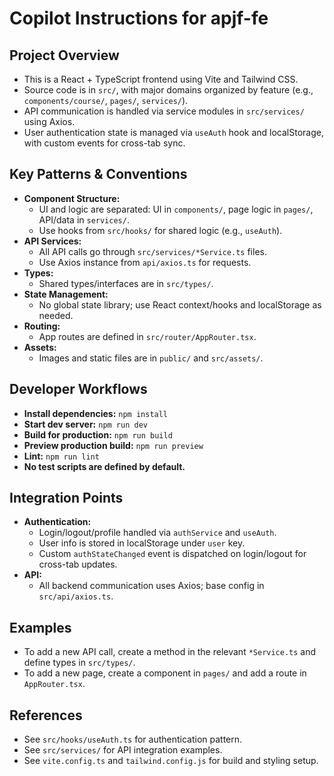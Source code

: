 # Copilot Instructions for apjf-fe

## Project Overview
- This is a React + TypeScript frontend using Vite and Tailwind CSS.
- Source code is in `src/`, with major domains organized by feature (e.g., `components/course/`, `pages/`, `services/`).
- API communication is handled via service modules in `src/services/` using Axios.
- User authentication state is managed via `useAuth` hook and localStorage, with custom events for cross-tab sync.

## Key Patterns & Conventions
- **Component Structure:**
  - UI and logic are separated: UI in `components/`, page logic in `pages/`, API/data in `services/`.
  - Use hooks from `src/hooks/` for shared logic (e.g., `useAuth`).
- **API Services:**
  - All API calls go through `src/services/*Service.ts` files.
  - Use Axios instance from `api/axios.ts` for requests.
- **Types:**
  - Shared types/interfaces are in `src/types/`.
- **State Management:**
  - No global state library; use React context/hooks and localStorage as needed.
- **Routing:**
  - App routes are defined in `src/router/AppRouter.tsx`.
- **Assets:**
  - Images and static files are in `public/` and `src/assets/`.

## Developer Workflows
- **Install dependencies:** `npm install`
- **Start dev server:** `npm run dev`
- **Build for production:** `npm run build`
- **Preview production build:** `npm run preview`
- **Lint:** `npm run lint`
- **No test scripts are defined by default.**

## Integration Points
- **Authentication:**
  - Login/logout/profile handled via `authService` and `useAuth`.
  - User info is stored in localStorage under `user` key.
  - Custom `authStateChanged` event is dispatched on login/logout for cross-tab updates.
- **API:**
  - All backend communication uses Axios; base config in `src/api/axios.ts`.

## Examples
- To add a new API call, create a method in the relevant `*Service.ts` and define types in `src/types/`.
- To add a new page, create a component in `pages/` and add a route in `AppRouter.tsx`.

## References
- See `src/hooks/useAuth.ts` for authentication pattern.
- See `src/services/` for API integration examples.
- See `vite.config.ts` and `tailwind.config.js` for build and styling setup.
